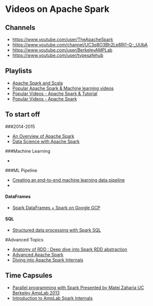 # Videos on Apache Spark

## Channels
- https://www.youtube.com/user/TheApacheSpark
- https://www.youtube.com/channel/UC3q8O3Bh2Le8Rj1-Q-_UUbA
- https://www.youtube.com/user/BerkeleyAMPLab
- https://www.youtube.com/user/typesafehub

## Playlists
- [Apache Spark and Scala](https://www.youtube.com/watch?v=7k_9sdTOdX4&list=PL9ooVrP1hQOGyFc60sExNX1qBWJyV5IMb)
- [Popular Apache Spark & Machine learning videos](https://www.youtube.com/playlist?list=PLIxzgeMkSrQ8Pq30lCaHmYA7r_Qprg6-H)
- [Popular Videos - Apache Spark & Tutorial](https://www.youtube.com/playlist?list=PLIxzgeMkSrQ-0XQ-_twZq6pxPEALLN5-9)
- [Popular Videos - Apache Spark](https://www.youtube.com/playlist?list=PLIxzgeMkSrQ9CzshSkA16tizyDlhtxthB)

## To start off

###2014-2015
- [An Overview of Apache Spark](https://www.youtube.com/watch?v=mL5dQ_1gkiA)
- [Data Science with Apache Spark](https://www.youtube.com/watch?v=oTOgaMZkBKQ)

###Machine Learning
- []()

###ML Pipeline
- [Creating an end-to-end machine learning data pipeline](https://www.youtube.com/watch?v=NR1MYg_7oSg&list=PLIxzgeMkSrQ8Pq30lCaHmYA7r_Qprg6-H)
- []()

#### DataFrames
- [Spark DataFrames + Spark on Google GCP](https://www.youtube.com/watch?v=6axUqHCu__Y)

#### SQL
- [Structured data processing with Spark SQL](https://www.youtube.com/watch?v=0jd3EWmKQfo)

#Advanced Topics
- [Anatomy of RDD : Deep dive into Spark RDD abstraction](https://www.youtube.com/watch?v=WVdyuVwWcBc)
- [Advanced Apache Spark](https://www.youtube.com/watch?v=7ooZ4S7Ay6Y)
- [Diving into Apache Spark Internals ](https://www.youtube.com/watch?v=gd4Jqtyo7mM)

## Time Capsules
- [Parallel programming with Spark Presented by Matei Zaharia UC Berkeley AmpLab 2013](https://www.youtube.com/watch?v=e-56inQL5hQ&list=PL6JoIrhJBF9QIDRoKswsFW3itTe1hmKge&index=5)
- [Introduction to AmpLab Spark Internals](https://www.youtube.com/watch?v=49Hr5xZyTEA&list=PL6JoIrhJBF9QIDRoKswsFW3itTe1hmKge&index=6)


